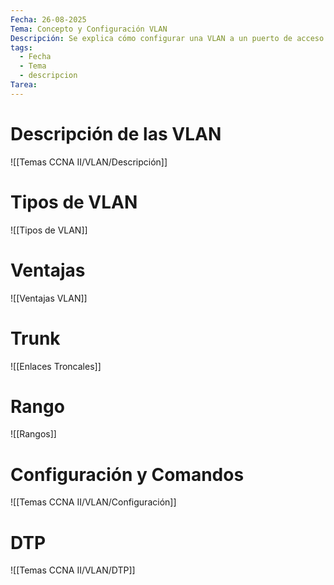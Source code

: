 ```yaml
---
Fecha: 26-08-2025
Tema: Concepto y Configuración VLAN
Descripción: Se explica cómo configurar una VLAN a un puerto de acceso y a un puerto troncal.
tags:
  - Fecha
  - Tema
  - descripcion
Tarea:
---
```


# Descripción de las VLAN
![[Temas CCNA II/VLAN/Descripción]]

# Tipos de VLAN

![[Tipos de VLAN]]

# Ventajas

![[Ventajas VLAN]]

# Trunk

![[Enlaces Troncales]]

# Rango

![[Rangos]]

# Configuración y Comandos

![[Temas CCNA II/VLAN/Configuración]]

# DTP

![[Temas CCNA II/VLAN/DTP]]